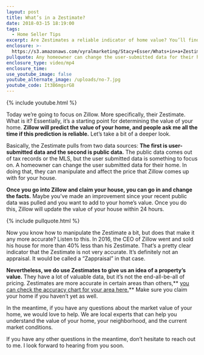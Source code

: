 ```yaml
---
layout: post
title: What’s in a Zestimate?
date: 2018-03-15 18:19:00
tags:
  - Home Seller Tips
excerpt: Are Zestimates a reliable indicator of home value? You’ll find out today.
enclosure: >-
  https://s3.amazonaws.com/vyralmarketing/Stacy+Esser/Whats+in+a+Zestimate%253F.mp4
pullquote: Any homeowner can change the user-submitted data for their home.
enclosure_type: video/mp4
enclosure_time:
use_youtube_image: false
youtube_alternate_image: /uploads/no-7.jpg
youtube_code: It3B6mgsrG8
---
```


{% include youtube.html %}

Today we’re going to focus on Zillow. More specifically, their Zestimate. What is it? Essentially, it’s a starting point for determining the value of your home. **Zillow will predict the value of your home, and people ask me all the time if this prediction is reliable.** Let’s take a bit of a deeper look.

Basically, the Zestimate pulls from two data sources: **The first is user-submitted data and the second is public data.** The public data comes out of tax records or the MLS, but the user submitted data is something to focus on. A homeowner can change the user submitted data for their home. In doing that, they can manipulate and affect the price that Zillow comes up with for your house.

**Once you go into Zillow and claim your house, you can go in and change the facts.** Maybe you’ve made an improvement since your recent public data was pulled and you want to add to your home’s value. Once you do this, Zillow will update the value of your house within 24 hours.

{% include pullquote.html %}

Now you know how to manipulate the Zestimate a bit, but does that make it any more accurate? Listen to this. In 2016, the CEO of Zillow went and sold his house for more than 40% less than his Zestimate. That’s a pretty clear indicator that the Zestimate is not very accurate. It’s definitely not an appraisal. It would be called a “Zappraisal” in that case.

**Nevertheless, we do use Zestimates to give us an idea of a property’s value.** They have a lot of valuable data, but it’s not the end-all-be-all of pricing. Zestimates are more accurate in certain areas than others,** [you can check the accuracy chart for your area here.](https://www.zillow.com/zestimate/)** Make sure you claim your home if you haven’t yet as well.

In the meantime, if you have any questions about the market value of your home, we would love to help. We are local experts that can help you understand the value of your home, your neighborhood, and the current market conditions.

If you have any other questions in the meantime, don’t hesitate to reach out to me. I look forward to hearing from you soon.